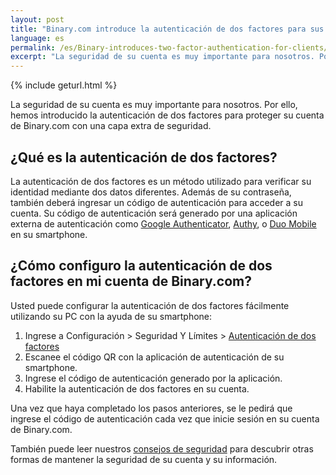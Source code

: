 ```yaml
---
layout: post
title: "Binary.com introduce la autenticación de dos factores para sus clientes"
language: es
permalink: /es/Binary-introduces-two-factor-authentication-for-clients/
excerpt: "La seguridad de su cuenta es muy importante para nosotros. Por ello, hemos introducido la autenticación de dos factores para proteger su cuenta de Binary.com con una capa extra de seguridad..."
---
```

{% include geturl.html %}

La seguridad de su cuenta es muy importante para nosotros. Por ello, hemos introducido la autenticación de dos factores para proteger su cuenta de Binary.com con una capa extra de seguridad.

## ¿Qué es la autenticación de dos factores?

La autenticación de dos factores es un método utilizado para verificar su identidad mediante dos datos diferentes. Además de su contraseña, también deberá ingresar un código de autenticación para acceder a su cuenta. Su código de autenticación será generado por una aplicación externa de autenticación como <a href="https://support.google.com/accounts/answer/1066447?hl=en&ref_topic=2954345">Google Authenticator</a>, <a href="https://authy.com/features/setup/">Authy</a>, o <a href="https://duo.com/product/trusted-users/two-factor-authentication/duo-mobile">Duo Mobile</a> en su smartphone.


## ¿Cómo configuro la autenticación de dos factores en mi cuenta de Binary.com?

Usted puede configurar la autenticación de dos factores fácilmente utilizando su PC con la ayuda de su smartphone:

<ol>
        <li>Ingrese a Configuración > Seguridad Y Límites > <a href="https://www.binary.com/es/user/security/two_factor_authentication.html">Autenticación de dos factores</a></li>
        <li>Escanee el código QR con la aplicación de autenticación de su smartphone.</li>
        <li>Ingrese el código de autenticación generado por la aplicación.</li>
        <li>Habilite la autenticación de dos factores en su cuenta.</li>
</ol>

Una vez que haya completado los pasos anteriores, se le pedirá que ingrese el código de autenticación cada vez que inicie sesión en su cuenta de Binary.com.

También puede leer nuestros <a href="https://academy.binary.com/en/security-tips/">consejos de seguridad</a> para descubrir otras formas de mantener la seguridad de su cuenta y su información.